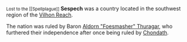 <small> Lost to the [[Spellplague]] <big>
**Sespech** was a country located in the southwest region of the [Vilhon Reach](https://forgottenrealms.fandom.com/wiki/Vilhon_Reach "Vilhon Reach").

The nation was ruled by Baron [Aldorn "Foesmasher" Thuragar](https://forgottenrealms.fandom.com/wiki/Aldorn_Thuragar "Aldorn Thuragar"), who furthered their independence after once being ruled by [Chondath](https://forgottenrealms.fandom.com/wiki/Chondath "Chondath").